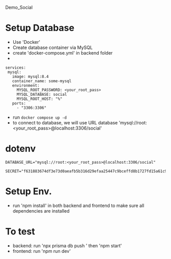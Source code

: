 Demo_Social

# Setup Database
- Use 'Docker'
- Create database container via MySQL
 - create 'docker-compose.yml' in backend folder
 -
 ```
 services:
  mysql:
    image: mysql:8.4
    container_name: some-mysql
    environment:
      MYSQL_ROOT_PASSWORD: <your_root_pass>
      MYSQL_DATABASE: social
      MYSQL_ROOT_HOST: "%"
    ports:
      - "3306:3306"
 ```
 - run `docker compose up -d`
- to connect to database, we will use URL database 'mysql://root:<your_root_pass>@localhost:3306/social'

# dotenv
```
DATABASE_URL="mysql://root:<your_root_pass>@localhost:3306/social"

SECRET="f631883674df3e73d0aeafb5b316d29efaa25447c9bceffd8b1727fd15a61c99"
```

# Setup Env.
- run 'npm install' in both backend and frontend to make sure all dependencies are installed

# To test
- backend: run 'npx prisma db push
' then 'npm start'
- frontend: run 'npm run dev'
